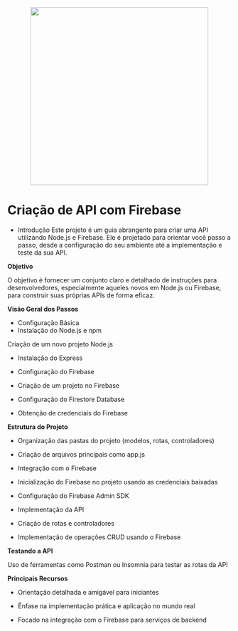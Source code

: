 <div id="header" align="center">
  <img src="https://media.giphy.com/media/2z956IUc3J0noEOXUL/giphy.gif" width="400"/>
</div>



# Criação de  API com Firebase 
* Introdução
Este projeto é um guia abrangente para criar uma API utilizando Node.js e Firebase. Ele é projetado para orientar você passo a passo, desde a configuração do seu ambiente até a implementação e teste da sua API.

**Objetivo**

O objetivo é fornecer um conjunto claro e detalhado de instruções para desenvolvedores, especialmente aqueles novos em Node.js ou Firebase, para construir suas próprias APIs de forma eficaz.

**Visão Geral dos Passos**

* Configuração Básica
* Instalação do Node.js e npm

Criação de um novo projeto Node.js

* Instalação do Express

* Configuração do Firebase

* Criação de um projeto no Firebase

* Configuração do Firestore Database

* Obtenção de credenciais do Firebase

**Estrutura do Projeto**

* Organização das pastas do projeto (modelos, rotas, controladores)

* Criação de arquivos principais como app.js

* Integração com o Firebase

* Inicialização do Firebase no projeto usando as credenciais baixadas

* Configuração do Firebase Admin SDK

* Implementação da API

* Criação de rotas e controladores

* Implementação de operações CRUD usando o Firebase


**Testando a API**

Uso de ferramentas como Postman ou Insomnia para testar as rotas da API

**Principais Recursos**

* Orientação detalhada e amigável para iniciantes

* Ênfase na implementação prática e aplicação no mundo real

* Focado na integração com o Firebase para serviços de backend




